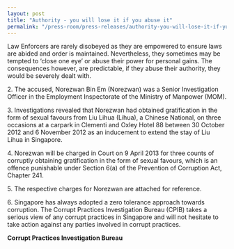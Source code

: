 ```yaml
---
layout: post
title: "Authority - you will lose it if you abuse it"
permalink: "/press-room/press-releases/authority-you-will-lose-it-if-you-abuse-it"
---
```

Law Enforcers are rarely disobeyed as they are empowered to ensure laws are abided and order is maintained. Nevertheless, they sometimes may be tempted to ‘close one eye’ or abuse their power for personal gains. The consequences however, are predictable, if they abuse their authority, they would be severely dealt with.

2\.         The accused, Norezwan Bin Em (Norezwan) was a Senior Investigation Officer in the Employment Inspectorate of the Ministry of Manpower (MOM).

3\.         Investigations revealed that Norezwan had obtained gratification in the form of sexual favours from Liu Lihua (Lihua), a Chinese National, on three occasions at a carpark in Clementi and Oxley Hotel 88 between 30 October 2012 and 6 November 2012 as an inducement to extend the stay of Liu Lihua in Singapore.

4\.         Norezwan will be charged in Court on 9 April 2013 for three counts of corruptly obtaining gratification in the form of sexual favours, which is an offence punishable under Section 6(a) of the Prevention of Corruption Act, Chapter 241.

5\.         The respective charges for Norezwan are attached for reference.

6\.         Singapore has always adopted a zero tolerance approach towards corruption. The Corrupt Practices Investigation Bureau (CPIB) takes a serious view of any corrupt practices in Singapore and will not hesitate to take action against any parties involved in corrupt practices.

**Corrupt Practices Investigation Bureau**
